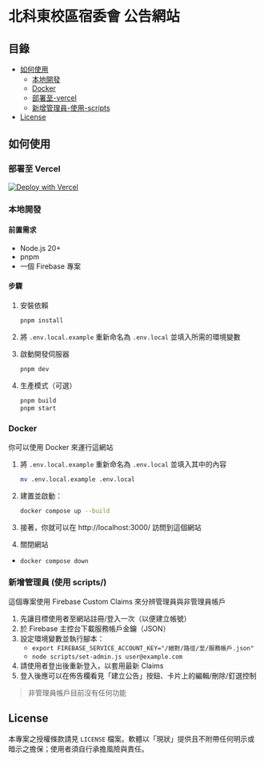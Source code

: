 # 北科東校區宿委會 公告網站

## 目錄

- [如何使用](#如何使用)
  - [本地開發](#本地開發)
  - [Docker](#docker)
  - [部署至-vercel](#部署至-vercel)
  - [新增管理員-使用-scripts](#新增管理員-使用-scripts)
- [License](#license)

## 如何使用

### 部署至 Vercel

[![Deploy with Vercel](https://vercel.com/button)](https://vercel.com/new/clone?repository-url=https%3A%2F%2Fgithub.com%2FNat1anWasTaken%2Fdorm&env=NEXT_PUBLIC_FIREBASE_API_KEY,NEXT_PUBLIC_FIREBASE_AUTH_DOMAIN,NEXT_PUBLIC_FIREBASE_PROJECT_ID,NEXT_PUBLIC_FIREBASE_APP_ID)

### 本地開發

#### 前置需求

- Node.js 20+
- pnpm
- 一個 Firebase 專案

#### 步驟

1. 安裝依賴

   ```bash
   pnpm install
   ```

2. 將 `.env.local.example` 重新命名為 `.env.local` 並填入所需的環境變數

3. 啟動開發伺服器

   ```bash
   pnpm dev
   ```

4. 生產模式（可選）

   ```bash
   pnpm build
   pnpm start
   ```

### Docker

你可以使用 Docker 來運行這網站

1. 將 `.env.local.example` 重新命名為 `.env.local` 並填入其中的內容

   ```bash
   mv .env.local.example .env.local
   ```

2. 建置並啟動：

   ```bash
   docker compose up --build
   ```

3. 接著，你就可以在 http://localhost:3000/ 訪問到這個網站

4. 關閉網站

- `docker compose down`

### 新增管理員 (使用 scripts/)

這個專案使用 Firebase Custom Claims 來分辨管理員與非管理員帳戶

1. 先讓目標使用者至網站註冊/登入一次（以便建立帳號）
2. 於 Firebase 主控台下載服務帳戶金鑰（JSON）
3. 設定環境變數並執行腳本：
   - `export FIREBASE_SERVICE_ACCOUNT_KEY="/絕對/路徑/至/服務帳戶.json"`
   - `node scripts/set-admin.js user@example.com`
4. 請使用者登出後重新登入，以套用最新 Claims
5. 登入後應可以在佈告欄看見「建立公告」按鈕、卡片上的編輯/刪除/釘選控制

> 非管理員帳戶目前沒有任何功能

## License

本專案之授權條款請見 `LICENSE` 檔案。軟體以「現狀」提供且不附帶任何明示或暗示之擔保；使用者須自行承擔風險與責任。
